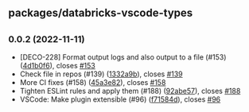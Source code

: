## packages/databricks-vscode-types
## <small>0.0.2 (2022-11-11)</small>

* [DECO-228] Format output logs and also output to a file (#153) ([4d1b0f6](https://github.com/databricks/databricks-vscode/commit/4d1b0f6)), closes [#153](https://github.com/databricks/databricks-vscode/issues/153)
* Check file in repos (#139) ([1332a9b](https://github.com/databricks/databricks-vscode/commit/1332a9b)), closes [#139](https://github.com/databricks/databricks-vscode/issues/139)
* More CI fixes (#158) ([45a3e82](https://github.com/databricks/databricks-vscode/commit/45a3e82)), closes [#158](https://github.com/databricks/databricks-vscode/issues/158)
* Tighten ESLint rules and apply them (#188) ([92abe57](https://github.com/databricks/databricks-vscode/commit/92abe57)), closes [#188](https://github.com/databricks/databricks-vscode/issues/188)
* VSCode: Make plugin extensible (#96) ([f71584d](https://github.com/databricks/databricks-vscode/commit/f71584d)), closes [#96](https://github.com/databricks/databricks-vscode/issues/96)




